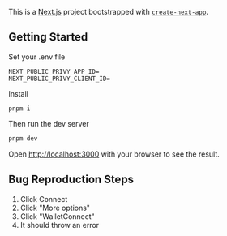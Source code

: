 This is a [Next.js](https://nextjs.org) project bootstrapped with [`create-next-app`](https://nextjs.org/docs/app/api-reference/cli/create-next-app).

## Getting Started
Set your .env file
```
NEXT_PUBLIC_PRIVY_APP_ID=
NEXT_PUBLIC_PRIVY_CLIENT_ID=
```
Install
```
pnpm i
```
Then run the dev server

```bash
pnpm dev
```

Open [http://localhost:3000](http://localhost:3000) with your browser to see the result.

## Bug Reproduction Steps

1. Click Connect
2. Click "More options"
3. Click "WalletConnect"
4. It should throw an error
